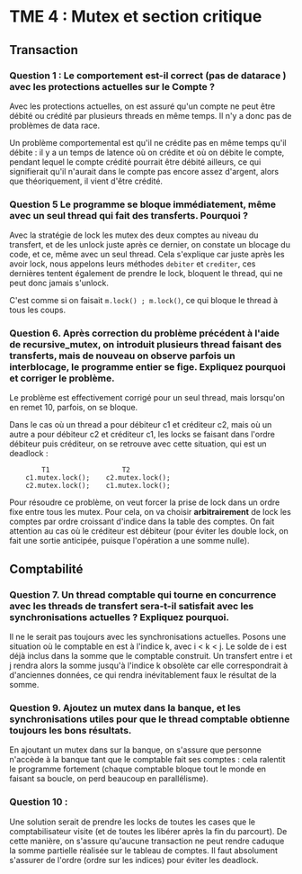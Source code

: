 # TME 4 : Mutex et section critique


## Transaction
### Question 1 : Le comportement est-il correct (pas de datarace ) avec les protections actuelles sur le Compte ?

Avec les protections actuelles, on est assuré qu'un compte ne peut être débité ou crédité par plusieurs threads en même temps. Il n'y a donc pas de problèmes de data race. 

Un problème comportemental est qu'il ne crédite pas en même temps qu'il débite : il y a un temps de latence où on crédite et où on débite le compte, pendant lequel le compte crédité pourrait être débité ailleurs, ce qui signifierait qu'il n'aurait dans le compte pas encore assez d'argent, alors que théoriquement, il vient d'être crédité.



### Question 5 Le programme se bloque immédiatement, même avec un seul thread qui fait des transferts. Pourquoi ?

Avec la stratégie de lock les mutex des deux comptes au niveau du transfert, et de les unlock juste après ce dernier, on constate un blocage du code, et ce, même avec un seul thread. Cela s'explique car juste après les avoir lock, nous appelons leurs méthodes `debiter` et `crediter`, ces dernières tentent également de prendre le lock, bloquent le thread, qui ne peut donc jamais s'unlock.

C'est comme si on faisait `m.lock() ; m.lock()`, ce qui bloque le thread à tous les coups.


### Question 6. Après correction du problème précédent à l'aide de recursive_mutex, on introduit plusieurs thread faisant des transferts, mais de nouveau on observe parfois un interblocage, le programme entier se fige. Expliquez pourquoi et corriger le problème.

Le problème est effectivement corrigé pour un seul thread, mais lorsqu'on en remet 10, parfois, on se bloque.

Dans le cas où un thread a pour débiteur c1 et créditeur c2, mais où un autre a pour débiteur c2 et créditeur c1, les locks se faisant dans l'ordre débiteur puis créditeur, on se retrouve avec cette situation, qui est un deadlock :

            T1                  T2
        c1.mutex.lock();    c2.mutex.lock();
        c2.mutex.lock();    c1.mutex.lock();

Pour résoudre ce problème, on veut forcer la prise de lock dans un ordre fixe entre tous les mutex. Pour cela, on va choisir **arbitrairement** de lock les comptes par ordre croissant d'indice dans la table des comptes. On fait attention au cas où le créditeur est débiteur (pour éviter les double lock, on fait une sortie anticipée, puisque l'opération a une somme nulle).


## Comptabilité

### Question 7. Un thread comptable qui tourne en concurrence avec les threads de transfert sera-t-il satisfait avec les synchronisations actuelles ? Expliquez pourquoi.
Il ne le serait pas toujours avec les synchronisations actuelles. Posons une situation où le comptable en est à l'indice k, avec i < k < j. Le solde de i est déjà inclus dans la somme que le comptable construit. Un transfert entre i et j rendra alors la somme jusqu'à l'indice k obsolète car elle correspondrait à d'anciennes données, ce qui rendra inévitablement faux le résultat de la somme.

### Question 9. Ajoutez un mutex dans la banque, et les synchronisations utiles pour que le thread comptable obtienne toujours les bons résultats.


En ajoutant un mutex dans sur la banque, on s'assure que personne n'accède à la banque tant que le comptable fait ses comptes : cela ralentit le programme fortement (chaque comptable bloque tout le monde en faisant sa boucle, on perd beaucoup en parallélisme).

### Question 10 : 
Une solution serait de prendre les locks de toutes les cases que le comptabilisateur visite (et de toutes les libérer après la fin du parcourt). De cette manière, on s'assure qu'aucune transaction ne peut rendre caduque la somme partielle réalisée sur le tableau de comptes. Il faut absolument s'assurer de l'ordre (ordre sur les indices) pour éviter les deadlock.